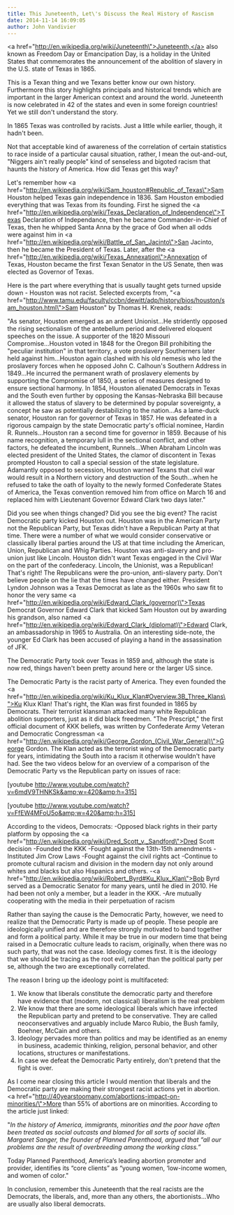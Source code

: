 ```yaml
---
title: This Juneteenth, Let\'s Discuss the Real History of Rascism
date: 2014-11-14 16:09:05
author: John Vandivier
---
```




<a href=\"http://en.wikipedia.org/wiki/Juneteenth\">Juneteenth,</a> also known as Freedom Day or Emancipation Day, is a holiday in the United States that commemorates the announcement of the abolition of slavery in the U.S. state of Texas in 1865.

This is a Texan thing and we Texans better know our own history. Furthermore this story highlights principals and historical trends which are important in the larger American context and around the world. Juneteenth is now celebrated in 42 of the states and even in some foreign countries! Yet we still don't understand the story.

In 1865 Texas was controlled by racists. Just a little while earlier, though, it hadn't been.

Not that acceptable kind of awareness of the correlation of certain statistics to race inside of a particular causal situation, rather, I mean the out-and-out, \"Niggers ain't really people\" kind of senseless and bigoted racism that haunts the history of America. How did Texas get this way?

Let's remember how <a href=\"http://en.wikipedia.org/wiki/Sam_houston#Republic_of_Texas\">Sam Houston helped Texas gain independence in 1836</a>. Sam Houston embodied everything that was Texas from its founding. First he signed the <a href=\"http://en.wikipedia.org/wiki/Texas_Declaration_of_Independence\">Texas Declaration of Independance</a>, then he became Commander-in-Chief of Texas, then he whipped Santa Anna by the grace of God when all odds were against him in <a href=\"http://en.wikipedia.org/wiki/Battle_of_San_Jacinto\">San Jacinto</a>, then he became the President of Texas. Later, after the <a href=\"http://en.wikipedia.org/wiki/Texas_Annexation\">Annexation of Texas</a>, Houston became the first Texan Senator in the US Senate, then was elected as Governor of Texas.

Here is the part where everything that is usually taught gets turned upside down - Houston was not racist. Selected excerpts from, \"<a href=\"http://www.tamu.edu/faculty/ccbn/dewitt/adp/history/bios/houston/sam_houston.html\">Sam Houston</a>\" by Thomas H. Krenek, reads:

\"As senator, Houston emerged as an ardent Unionist...He stridently opposed the rising sectionalism of the antebellum period and delivered eloquent speeches on the issue. A supporter of the 1820 Missouri Compromise...Houston voted in 1848 for the Oregon Bill prohibiting the \"peculiar institution\" in that territory, a vote proslavery Southerners later held against him...Houston again clashed with his old nemesis who led the proslavery forces when he opposed John C. Calhoun's Southern Address in 1849...He incurred the permanent wrath of proslavery elements by supporting the Compromise of 1850, a series of measures designed to ensure sectional harmony. In 1854, Houston alienated Democrats in Texas and the South even further by opposing the Kansas-Nebraska Bill because it allowed the status of slavery to be determined by popular sovereignty, a concept he saw as potentially destabilizing to the nation...As a lame-duck senator, Houston ran for governor of Texas in 1857. He was defeated in a rigorous campaign by the state Democratic party's official nominee, Hardin R. Runnels...Houston ran a second time for governor in 1859. Because of his name recognition, a temporary lull in the sectional conflict, and other factors, he defeated the incumbent, Runnels...When Abraham Lincoln was elected president of the United States, the clamor of discontent in Texas prompted Houston to call a special session of the state legislature. Adamantly opposed to secession, Houston warned Texans that civil war would result in a Northern victory and destruction of the South...when he refused to take the oath of loyalty to the newly formed Confederate States of America, the Texas convention removed him from office on March 16 and replaced him with Lieutenant Governor Edward Clark two days later.\"

Did you see when things changed? Did you see the big event? The racist Democratic party kicked Houston out. Houston was in the American Party not the Republican Party, but Texas didn't have a Republican Party at that time. There were a number of what we would consider conservative or classically liberal parties around the US at that time including the American, Union, Republican and Whig Parties. Houston was anti-slavery and pro-union just like Lincoln. Houston didn't want Texas engaged in the Civil War on the part of the confederacy. Lincoln, the Unionist, was a Republican! That's right! The Republicans were the pro-union, anti-slavery party. Don't believe people on the lie that the times have changed either. President Lyndon Johnson was a Texas Democrat as late as the 1960s who saw fit to honor the very same <a href=\"http://en.wikipedia.org/wiki/Edward_Clark_(governor)\">Texas Democrat Governor Edward Clark</a> that kicked Sam Houston out by awarding his grandson, also named <a href=\"http://en.wikipedia.org/wiki/Edward_Clark_(diplomat)\">Edward Clark</a>, an ambassadorship in 1965 to Australia. On an interesting side-note, the younger Ed Clark has been accused of playing a hand in the assassination of JFK.

The Democratic Party took over Texas in 1859 and, although the state is now red, things haven't been pretty around here or the larger US since.

The Democratic Party is the racist party of America. They even founded the <a href=\"http://en.wikipedia.org/wiki/Ku_Klux_Klan#Overview.3B_Three_Klans\">Ku Klux Klan</a>! That's right, the Klan was first founded in 1865 by Democrats. Their terrorist klansman attacked many white Republican abolition supporters, just as it did black freedmen. \"The Prescript,\" the first official document of KKK beliefs, was written by Confederate Army Veteran and Democratic Congressman <a href=\"http://en.wikipedia.org/wiki/George_Gordon_(Civil_War_General)\">George Gordon</a>. The Klan acted as the terrorist wing of the Democratic party for years, intimidating the South into a racism it otherwise wouldn't have had. See the two videos below for an overview of a comparison of the Democratic Party vs the Republican party on issues of race:

[youtube http://www.youtube.com/watch?v=6mdV9THNKSk&amp;w=420&amp;h=315]

[youtube http://www.youtube.com/watch?v=FfEW4MFoU5o&amp;w=420&amp;h=315]

According to the videos, Democrats:
-Opposed black rights in their party platform by opposing the <a href=\"http://en.wikipedia.org/wiki/Dred_Scott_v._Sandford\">Dred Scott decision</a>
-Founded the KKK
-Fought against the 13th-15th amendments
-Instituted Jim Crow Laws
-Fought against the civil rights act
-Continue to promote cultural racism and division in the modern day not only around whites and blacks but also Hispanics and others.
-<a href=\"http://en.wikipedia.org/wiki/Robert_Byrd#Ku_Klux_Klan\">Bob Byrd</a> served as a Democratic Senator for many years, until he died in 2010. He had been not only a member, but a leader in the KKK.
-Are mutually cooperating with the media in their perpetuation of racism

Rather than saying the cause is the Democratic Party, however, we need to realize that the Democratic Party is made up of people. These people are ideologically unified and are therefore strongly motivated to band together and form a political party. While it may be true in our modern time that being raised in a Democratic culture leads to racism, originally, when there was no such party, that was not the case. Ideology comes first. It is the ideology that we should be tracing as the root evil, rather than the political party per se, although the two are exceptionally correlated.

The reason I bring up the ideology point is multifaceted:
1) We know that liberals constitute the democratic party and therefore have evidence that (modern, not classical) liberalism is the real problem
2) We know that there are some ideological liberals which have infected the Republican party and pretend to be conservative. They are called neoconservatives and arguably include Marco Rubio, the Bush family, Boehner, McCain and others.
3) Ideology pervades more than politics and may be identified as an enemy in business, academic thinking, religion, personal behavior, and other locations, structures or manifestations.
4) In case we defeat the Democratic Party entirely, don't pretend that the fight is over.

As I come near closing this article I would mention that liberals and the Democratic party are making their strongest racist actions yet in abortion. <a href=\"http://40yearstoomany.com/abortions-impact-on-minorities/\">More than 55% of abortions are on minorities</a>. According to the article just linked:

\"<i>In the history of America, immigrants, minorities and the poor have often been treated as social outcasts and blamed for all sorts of social ills. Margaret Sanger, the founder of Planned Parenthood, argued that “all our problems are the result of overbreeding among the working class.”</i>

Today Planned Parenthood, America’s leading abortion promoter and provider, identifies its “core clients” as “young women, ‘low-income women, and women of color.\"

In conclusion, remember this Juneteenth that the real racists are the Democrats, the liberals, and, more than any others, the abortionists...Who are usually also liberal democrats.